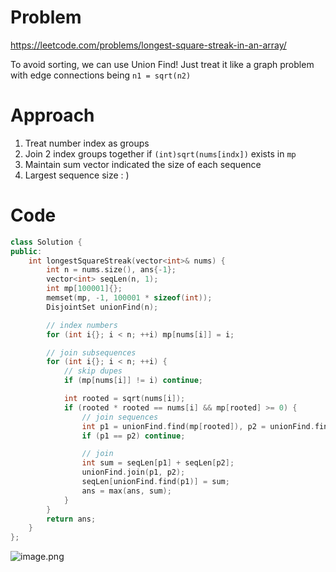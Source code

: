 # Problem
https://leetcode.com/problems/longest-square-streak-in-an-array/

To avoid sorting, we can use Union Find! Just treat it like a graph problem with edge connections being `n1 = sqrt(n2)`

# Approach
1. Treat number index as groups
2. Join 2 index groups together if `(int)sqrt(nums[indx])` exists in `mp`
3. Maintain sum vector indicated the size of each sequence
4. Largest sequence size : )

# Code
```cpp []
class Solution {
public:
    int longestSquareStreak(vector<int>& nums) {
        int n = nums.size(), ans{-1};
        vector<int> seqLen(n, 1);
        int mp[100001]{};
        memset(mp, -1, 100001 * sizeof(int));
        DisjointSet unionFind(n);

        // index numbers
        for (int i{}; i < n; ++i) mp[nums[i]] = i;

        // join subsequences
        for (int i{}; i < n; ++i) {
            // skip dupes
            if (mp[nums[i]] != i) continue;

            int rooted = sqrt(nums[i]);
            if (rooted * rooted == nums[i] && mp[rooted] >= 0) {
                // join sequences
                int p1 = unionFind.find(mp[rooted]), p2 = unionFind.find(i);
                if (p1 == p2) continue;

                // join
                int sum = seqLen[p1] + seqLen[p2];
                unionFind.join(p1, p2);
                seqLen[unionFind.find(p1)] = sum;
                ans = max(ans, sum);
            }
        }
        return ans;
    }
};
```

![image.png](https://assets.leetcode.com/users/images/77bf07ff-df93-4e7d-8c41-caea22f315f7_1730078175.9539762.png)

